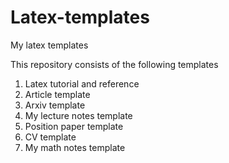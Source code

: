 # Latex-templates
My latex templates

This repository consists of the following templates

1. Latex tutorial and reference 
2. Article template
3. Arxiv template
4. My lecture notes template
5. Position paper template
6. CV template
7. My math notes template
